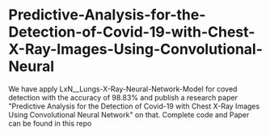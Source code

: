 # Predictive-Analysis-for-the-Detection-of-Covid-19-with-Chest-X-Ray-Images-Using-Convolutional-Neural
We have apply LxN__Lungs-X-Ray-Neural-Network-Model for coved detection with the accuracy of 98.83% and publish a research paper "Predictive Analysis for the Detection of Covid-19 with Chest X-Ray Images Using Convolutional Neural Network" on that. Complete code and Paper can be found in this repo  
